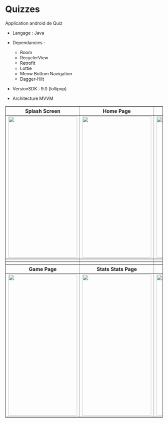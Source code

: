 # Quizzes
Application android de Quiz

* Langage : Java
* Dependancies :
    - Room
    - RecyclerView
    - Retrofit
    - Lottie
    - Meow Bottom Navigation
    - Dagger-Hilt
    
* VersionSDK : 9.0 (lollipop)
* Architecture MVVM

<table border="1">
  <tr>
    <th> Splash Screen </th>
    <th> Home Page </th>
    <th> Categories Page </th>
  </tr>
  <tr>
    <td> <img src="https://i.imgur.com/0qRJjle.png" width=220 height=450 /></td>
    <td> <img src="https://i.imgur.com/tfNM994.png" width=220 height=450 /></td>
    <td> <img src="https://i.imgur.com/qQSfGj0.png" width=220 height=450 /></td>
  </tr>
  <tr>
    <th> </th>
    <th> </th>
    <th> </th>
  </tr>
  <tr>
    <th> </th>
    <th> </th>
    <th> </th>
  </tr>
  <tr>
    <th> Game Page </th>
    <th> Stats Stats Page </th>
    <th> Empty Stats Page </th>
  </tr>
  <tr>
    <td> <img src="https://i.imgur.com/5C6vjNW.png" width=220 height=450 /></td>
    <td> <img src="https://i.imgur.com/qNDSiKd.png" width=220 height=450 /></td>
    <td> <img src="https://i.imgur.com/e5R1RfN.png" width=220 height=450 /></td>
  </tr>
</table>

